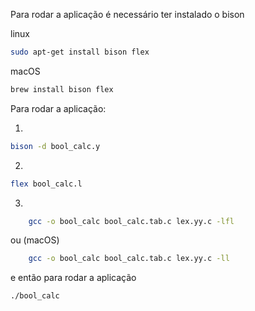 Para rodar a aplicação é necessário ter instalado o bison

linux

```bash 
sudo apt-get install bison flex
```
macOS
```bash
brew install bison flex
```

Para rodar a aplicação:

1.
```bash
bison -d bool_calc.y
```
2.
```bash 
flex bool_calc.l
```

3.
```bash
    gcc -o bool_calc bool_calc.tab.c lex.yy.c -lfl
```
ou (macOS)
```bash 
    gcc -o bool_calc bool_calc.tab.c lex.yy.c -ll
```

e então para rodar a aplicação 
```bash
./bool_calc
```
